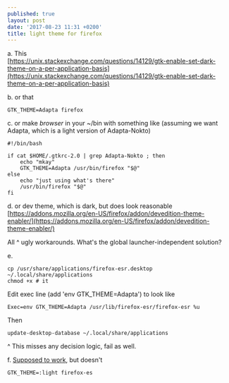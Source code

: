 ```yaml
---
published: true
layout: post
date: '2017-08-23 11:31 +0200'
title: light theme for firefox
---
```

a. This  
[https://unix.stackexchange.com/questions/14129/gtk-enable-set-dark-theme-on-a-per-application-basis](https://unix.stackexchange.com/questions/14129/gtk-enable-set-dark-theme-on-a-per-application-basis)

b. or that

    GTK_THEME=Adapta firefox
    
c. or make *browser* in your ~/bin with something like (assuming we want Adapta, which is a light version of Adapta-Nokto)

    #!/bin/bash

    if cat $HOME/.gtkrc-2.0 | grep Adapta-Nokto ; then
        echo "mkay"
        GTK_THEME=Adapta /usr/bin/firefox "$@"
    else
        echo "just using what's there"
        /usr/bin/firefox "$@"
    fi
    
d. or dev theme, which is dark, but does look reasonable  
[https://addons.mozilla.org/en-US/firefox/addon/devedition-theme-enabler/](https://addons.mozilla.org/en-US/firefox/addon/devedition-theme-enabler/)

All ^ ugly workarounds. What's the global launcher-independent solution?

e. 

	cp /usr/share/applications/firefox-esr.desktop ~/.local/share/applications
    chmod +x # it

Edit exec line (add 'env GTK_THEME=Adapta') to look like

    Exec=env GTK_THEME=Adapta /usr/lib/firefox-esr/firefox-esr %u
    
Then

    update-desktop-database ~/.local/share/applications
    
^ This misses any decision logic, fail as well.

f. [Supposed to work](https://unix.stackexchange.com/questions/14129/gtk-enable-set-dark-theme-on-a-per-application-basis), but doesn't

	GTK_THEME=:light firefox-es
